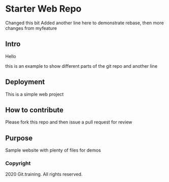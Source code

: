 # Starter Web Repo

Changed this bit
Added another line here to demonstrate rebase, then more changes from myfeature

## Intro

Hello

this is an example to show different parts of the git repo
and another line

## Deployment

This is a simple web project

## How to contribute

Please fork this repo and then issue a pull request for review

## Purpose

Sample website with plenty of files for demos

### Copyright
2020 Git.training. All rights reserved.
